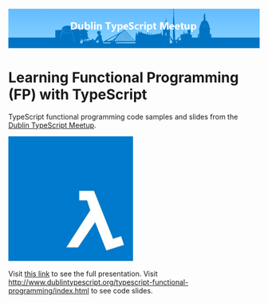 ![](https://raw.githubusercontent.com/DublinTypeScript/DublinTypeScript.github.io/master/assets/baner.jpeg)

# Learning Functional Programming (FP) with TypeScript
TypeScript functional programming code samples and slides from the [Dublin TypeScript Meetup](https://www.meetup.com/Dublin-TypeScript-Meetup/events/231907992/).

<img src="https://raw.githubusercontent.com/DublinTypeScript/DublinTypeScript.github.io/master/assets/fp.jpeg" width="250" />


Visit [this link](http://bit.ly/2dDzklP) to see the full presentation.
Visit http://www.dublintypescript.org/typescript-functional-programming/index.html to see code slides.